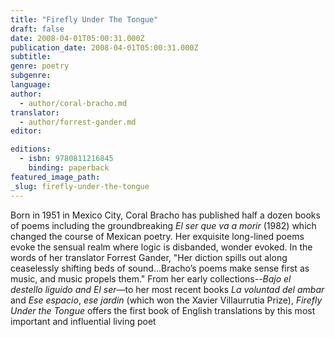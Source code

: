 ```yaml
---
title: "Firefly Under The Tongue"
draft: false
date: 2008-04-01T05:00:31.000Z
publication_date: 2008-04-01T05:00:31.000Z
subtitle:
genre: poetry
subgenre:
language:
author:
  - author/coral-bracho.md
translator:
  - author/forrest-gander.md
editor:

editions:
  - isbn: 9780811216845
    binding: paperback
featured_image_path:
_slug: firefly-under-the-tongue
---
```


Born in 1951 in Mexico City, Coral Bracho has published half a dozen books of poems including the groundbreaking _El ser que va a morir_ (1982) which changed the course of Mexican poetry. Her exquisite long-lined poems evoke the sensual realm where logic is disbanded, wonder evoked. In the words of her translator Forrest Gander, "Her diction spills out along ceaselessly shifting beds of sound...Bracho’s poems make sense first as music, and music propels them." From her early collections--_Bajo el destello liguido and El ser_—to her most recent books _La voluntad del ambar_ and _Ese espacio_, _ese jardin_ (which won the Xavier Villaurrutia Prize), _Firefly Under the Tongue_ offers the first book of English translations by this most important and influential living poet

